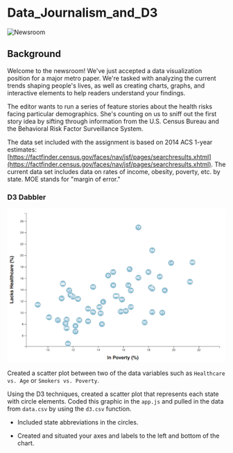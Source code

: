 # Data_Journalism_and_D3


![Newsroom](https://media.giphy.com/media/v2xIous7mnEYg/giphy.gif)

## Background

Welcome to the newsroom! We've just accepted a data visualization position for a major metro paper. We're tasked with analyzing the current trends shaping people's lives, as well as creating charts, graphs, and interactive elements to help readers understand your findings.

The editor wants to run a series of feature stories about the health risks facing particular demographics. She's counting on us to sniff out the first story idea by sifting through information from the U.S. Census Bureau and the Behavioral Risk Factor Surveillance System.

The data set included with the assignment is based on 2014 ACS 1-year estimates: [https://factfinder.census.gov/faces/nav/jsf/pages/searchresults.xhtml](https://factfinder.census.gov/faces/nav/jsf/pages/searchresults.xhtml). The current data set includes data on rates of income, obesity, poverty, etc. by state. MOE stands for "margin of error."



### D3 Dabbler

![4-scatter](Images/4-scatter.jpg)

Created a scatter plot between two of the data variables such as `Healthcare vs. Age` or `Smokers vs. Poverty`.

Using the D3 techniques, created a scatter plot that represents each state with circle elements. Coded this graphic in the `app.js` and pulled in the data from `data.csv` by using the `d3.csv` function. 

* Included state abbreviations in the circles.

* Created and situated your axes and labels to the left and bottom of the chart.
